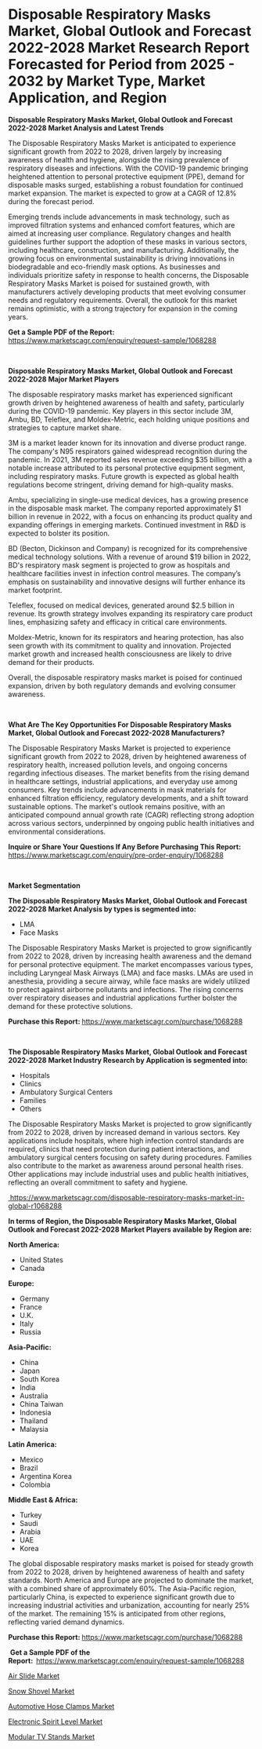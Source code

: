 <p><h1>Disposable Respiratory Masks Market, Global Outlook and Forecast 2022-2028 Market Research Report Forecasted for Period from 2025 -  2032 by Market Type, Market Application, and Region</h1></p><p><strong>Disposable Respiratory Masks Market, Global Outlook and Forecast 2022-2028 Market Analysis and Latest Trends</strong></p>
<p><p>The Disposable Respiratory Masks Market is anticipated to experience significant growth from 2022 to 2028, driven largely by increasing awareness of health and hygiene, alongside the rising prevalence of respiratory diseases and infections. With the COVID-19 pandemic bringing heightened attention to personal protective equipment (PPE), demand for disposable masks surged, establishing a robust foundation for continued market expansion. The market is expected to grow at a CAGR of 12.8% during the forecast period. </p><p>Emerging trends include advancements in mask technology, such as improved filtration systems and enhanced comfort features, which are aimed at increasing user compliance. Regulatory changes and health guidelines further support the adoption of these masks in various sectors, including healthcare, construction, and manufacturing. Additionally, the growing focus on environmental sustainability is driving innovations in biodegradable and eco-friendly mask options. As businesses and individuals prioritize safety in response to health concerns, the Disposable Respiratory Masks Market is poised for sustained growth, with manufacturers actively developing products that meet evolving consumer needs and regulatory requirements. Overall, the outlook for this market remains optimistic, with a strong trajectory for expansion in the coming years.</p></p>
<p><strong>Get a Sample PDF of the Report:&nbsp;</strong> <a href="https://www.marketscagr.com/enquiry/request-sample/1068288?utm_campaign=3345&utm_medium=2&utm_source=Github&utm_content=ia&utm_term=21032025&utm_id=disposable-respiratory-masks-market-global-outlook-and-forecast-2022-2028">https://www.marketscagr.com/enquiry/request-sample/1068288</a></p>
<p>&nbsp;</p>
<p><strong>Disposable Respiratory Masks Market, Global Outlook and Forecast 2022-2028 Major Market Players</strong></p>
<p><p>The disposable respiratory masks market has experienced significant growth driven by heightened awareness of health and safety, particularly during the COVID-19 pandemic. Key players in this sector include 3M, Ambu, BD, Teleflex, and Moldex-Metric, each holding unique positions and strategies to capture market share.</p><p>3M is a market leader known for its innovation and diverse product range. The company's N95 respirators gained widespread recognition during the pandemic. In 2021, 3M reported sales revenue exceeding $35 billion, with a notable increase attributed to its personal protective equipment segment, including respiratory masks. Future growth is expected as global health regulations become stringent, driving demand for high-quality masks.</p><p>Ambu, specializing in single-use medical devices, has a growing presence in the disposable mask market. The company reported approximately $1 billion in revenue in 2022, with a focus on enhancing its product quality and expanding offerings in emerging markets. Continued investment in R&D is expected to bolster its position.</p><p>BD (Becton, Dickinson and Company) is recognized for its comprehensive medical technology solutions. With a revenue of around $19 billion in 2022, BD's respiratory mask segment is projected to grow as hospitals and healthcare facilities invest in infection control measures. The company’s emphasis on sustainability and innovative designs will further enhance its market footprint.</p><p>Teleflex, focused on medical devices, generated around $2.5 billion in revenue. Its growth strategy involves expanding its respiratory care product lines, emphasizing safety and efficacy in critical care environments. </p><p>Moldex-Metric, known for its respirators and hearing protection, has also seen growth with its commitment to quality and innovation. Projected market growth and increased health consciousness are likely to drive demand for their products.</p><p>Overall, the disposable respiratory masks market is poised for continued expansion, driven by both regulatory demands and evolving consumer awareness.</p></p>
<p>&nbsp;</p>
<p><strong>What Are The Key Opportunities For Disposable Respiratory Masks Market, Global Outlook and Forecast 2022-2028 Manufacturers?</strong></p>
<p><p>The Disposable Respiratory Masks Market is projected to experience significant growth from 2022 to 2028, driven by heightened awareness of respiratory health, increased pollution levels, and ongoing concerns regarding infectious diseases. The market benefits from the rising demand in healthcare settings, industrial applications, and everyday use among consumers. Key trends include advancements in mask materials for enhanced filtration efficiency, regulatory developments, and a shift toward sustainable options. The market's outlook remains positive, with an anticipated compound annual growth rate (CAGR) reflecting strong adoption across various sectors, underpinned by ongoing public health initiatives and environmental considerations.</p></p>
<p><strong>Inquire or Share Your Questions If Any Before Purchasing This Report:</strong> <a href="https://www.marketscagr.com/enquiry/pre-order-enquiry/1068288?utm_campaign=3345&utm_medium=2&utm_source=Github&utm_content=ia&utm_term=21032025&utm_id=disposable-respiratory-masks-market-global-outlook-and-forecast-2022-2028">https://www.marketscagr.com/enquiry/pre-order-enquiry/1068288</a></p>
<p>&nbsp;</p>
<p><strong>Market Segmentation</strong></p>
<p><strong>The Disposable Respiratory Masks Market, Global Outlook and Forecast 2022-2028 Market Analysis by types is segmented into:</strong></p>
<p><ul><li>LMA</li><li>Face Masks</li></ul></p>
<p><p>The Disposable Respiratory Masks Market is projected to grow significantly from 2022 to 2028, driven by increasing health awareness and the demand for personal protective equipment. The market encompasses various types, including Laryngeal Mask Airways (LMA) and face masks. LMAs are used in anesthesia, providing a secure airway, while face masks are widely utilized to protect against airborne pollutants and infections. The rising concerns over respiratory diseases and industrial applications further bolster the demand for these protective solutions.</p></p>
<p><strong>Purchase this Report:&nbsp;</strong><a href="https://www.marketscagr.com/purchase/1068288?utm_campaign=3345&utm_medium=2&utm_source=Github&utm_content=ia&utm_term=21032025&utm_id=disposable-respiratory-masks-market-global-outlook-and-forecast-2022-2028">https://www.marketscagr.com/purchase/1068288</a></p>
<p>&nbsp;</p>
<p><strong>The Disposable Respiratory Masks Market, Global Outlook and Forecast 2022-2028 Market Industry Research by Application is segmented into:</strong></p>
<p><ul><li>Hospitals</li><li>Clinics</li><li>Ambulatory Surgical Centers</li><li>Families</li><li>Others</li></ul></p>
<p><p>The Disposable Respiratory Masks Market is projected to grow significantly from 2022 to 2028, driven by increased demand in various sectors. Key applications include hospitals, where high infection control standards are required, clinics that need protection during patient interactions, and ambulatory surgical centers focusing on safety during procedures. Families also contribute to the market as awareness around personal health rises. Other applications may include industrial uses and public health initiatives, reflecting an overall commitment to safety and hygiene.</p></p>
<p><a href="https://www.marketscagr.com/disposable-respiratory-masks-market-in-global-r1068288?utm_campaign=3345&utm_medium=2&utm_source=Github&utm_content=ia&utm_term=21032025&utm_id=disposable-respiratory-masks-market-global-outlook-and-forecast-2022-2028">&nbsp;https://www.marketscagr.com/disposable-respiratory-masks-market-in-global-r1068288</a></p>
<p><strong>In terms of Region, the Disposable Respiratory Masks Market, Global Outlook and Forecast 2022-2028 Market Players available by Region are:</strong></p>
<p>
    <p> <strong> North America: </strong>
        <ul>
            <li>United States</li>
            <li>Canada</li>
        </ul>
        </p> 
    <p> <strong> Europe: </strong>
        <ul>
            <li>Germany</li>
            <li>France</li>
            <li>U.K.</li>
            <li>Italy</li>
            <li>Russia</li>
        </ul>
        </p> 
    <p> <strong> Asia-Pacific: </strong>
        <ul>
            <li>China</li>
            <li>Japan</li>
            <li>South Korea</li>
            <li>India</li>
            <li>Australia</li>
            <li>China Taiwan</li>
            <li>Indonesia</li>
            <li>Thailand</li>
            <li>Malaysia</li>
        </ul>
        </p> 
    <p> <strong> Latin America: </strong>
        <ul>
            <li>Mexico</li>
            <li>Brazil</li>
            <li>Argentina Korea</li>
            <li>Colombia</li>
        </ul>
        </p> 
    <p> <strong> Middle East & Africa: </strong>
        <ul>
            <li>Turkey</li>
            <li>Saudi</li>
            <li>Arabia</li>
            <li>UAE</li>
            <li>Korea</li>
        </ul>
    </p>
    </p>
<p><p>The global disposable respiratory masks market is poised for steady growth from 2022 to 2028, driven by heightened awareness of health and safety standards. North America and Europe are projected to dominate the market, with a combined share of approximately 60%. The Asia-Pacific region, particularly China, is expected to experience significant growth due to increasing industrial activities and urbanization, accounting for nearly 25% of the market. The remaining 15% is anticipated from other regions, reflecting varied demand dynamics.</p></p>
<p><strong>Purchase this Report: </strong><a href="https://www.marketscagr.com/purchase/1068288?utm_campaign=3345&utm_medium=2&utm_source=Github&utm_content=ia&utm_term=21032025&utm_id=disposable-respiratory-masks-market-global-outlook-and-forecast-2022-2028">https://www.marketscagr.com/purchase/1068288</a></p>
<p>&nbsp;<strong>Get a Sample PDF of the Report:&nbsp;&nbsp;</strong><a href="https://www.marketscagr.com/enquiry/request-sample/1068288?utm_campaign=3345&utm_medium=2&utm_source=Github&utm_content=ia&utm_term=21032025&utm_id=disposable-respiratory-masks-market-global-outlook-and-forecast-2022-2028">https://www.marketscagr.com/enquiry/request-sample/1068288</a></p>
<p><strong></strong></p>
<p><p><a href="https://www.linkedin.com/pulse/deep-dive-air-slide-market-itstrends-segmentation-competitive-josqf?utm_campaign=3345&utm_medium=2&utm_source=Github&utm_content=ia&utm_term=21032025&utm_id=disposable-respiratory-masks-market-global-outlook-and-forecast-2022-2028">Air Slide Market</a></p><p><a href="https://www.linkedin.com/pulse/rising-snow-shovel-market-key-drivers-145-cagr-growth-9bggf?utm_campaign=3345&utm_medium=2&utm_source=Github&utm_content=ia&utm_term=21032025&utm_id=disposable-respiratory-masks-market-global-outlook-and-forecast-2022-2028">Snow Shovel Market</a></p><p><a href="https://www.linkedin.com/pulse/automotive-hose-clamps-market-taking-off-growth-factors-0vrof?utm_campaign=3345&utm_medium=2&utm_source=Github&utm_content=ia&utm_term=21032025&utm_id=disposable-respiratory-masks-market-global-outlook-and-forecast-2022-2028">Automotive Hose Clamps Market</a></p><p><a href="https://www.linkedin.com/pulse/electronic-spirit-level-market-size-expansion-analysis-mxuff?utm_campaign=3345&utm_medium=2&utm_source=Github&utm_content=ia&utm_term=21032025&utm_id=disposable-respiratory-masks-market-global-outlook-and-forecast-2022-2028">Electronic Spirit Level Market</a></p><p><a href="https://www.linkedin.com/pulse/modular-tv-stands-market-report-2025-2032-highlights-growth-jgdtf?utm_campaign=3345&utm_medium=2&utm_source=Github&utm_content=ia&utm_term=21032025&utm_id=disposable-respiratory-masks-market-global-outlook-and-forecast-2022-2028">Modular TV Stands Market</a></p></p>